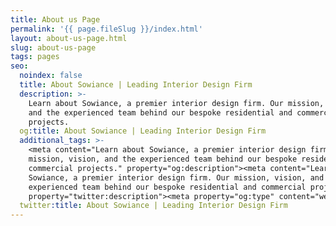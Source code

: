 ```yaml
---
title: About us Page
permalink: '{{ page.fileSlug }}/index.html'
layout: about-us-page.html
slug: about-us-page
tags: pages
seo:
  noindex: false
  title: About Sowiance | Leading Interior Design Firm
  description: >-
    Learn about Sowiance, a premier interior design firm. Our mission, vision,
    and the experienced team behind our bespoke residential and commercial
    projects.
  og:title: About Sowiance | Leading Interior Design Firm
  additional_tags: >-
    <meta content="Learn about Sowiance, a premier interior design firm. Our
    mission, vision, and the experienced team behind our bespoke residential and
    commercial projects." property="og:description"><meta content="Learn about
    Sowiance, a premier interior design firm. Our mission, vision, and the
    experienced team behind our bespoke residential and commercial projects."
    property="twitter:description"><meta property="og:type" content="website">
  twitter:title: About Sowiance | Leading Interior Design Firm
---
```



